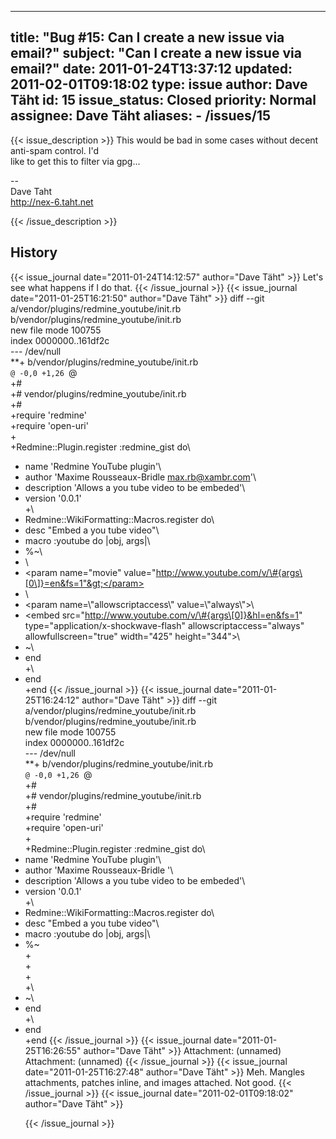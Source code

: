 
---
title: "Bug #15: Can I create a new issue via email?"
subject: "Can I create a new issue via email?"
date: 2011-01-24T13:37:12
updated: 2011-02-01T09:18:02
type: issue
author: Dave Täht
id: 15
issue_status: Closed
priority: Normal
assignee: Dave Täht
aliases:
    - /issues/15
---

{{< issue_description >}}
This would be bad in some cases without decent anti-spam control. I'd\
like to get this to filter via gpg...

--\
Dave Taht\
http://nex-6.taht.net


{{< /issue_description >}}

## History
{{< issue_journal date="2011-01-24T14:12:57" author="Dave Täht" >}}
Let's see what happens if I do that.
{{< /issue_journal >}}
{{< issue_journal date="2011-01-25T16:21:50" author="Dave Täht" >}}
diff --git a/vendor/plugins/redmine\_youtube/init.rb
b/vendor/plugins/redmine\_youtube/init.rb\
new file mode 100755\
index 0000000..161df2c\
--- /dev/null\
**+ b/vendor/plugins/redmine\_youtube/init.rb\
`@ -0,0 +1,26 `@\
+\#\
+\# vendor/plugins/redmine\_youtube/init.rb\
+\#\
+require 'redmine'\
+require 'open-uri'\
+\
+Redmine::Plugin.register :redmine\_gist do\
+ name 'Redmine YouTube plugin'\
+ author 'Maxime Rousseaux-Bridle <max.rb@xambr.com>'\
+ description 'Allows a you tube video to be embeded'\
+ version '0.0.1'\
+\
+ Redmine::WikiFormatting::Macros.register do\
+ desc "Embed a you tube video"\
+ macro :youtube do |obj, args|\
+ %\~\
+ <object width="425" height="344">\
+ &lt;param name="movie"
value="http://www.youtube.com/v/\#{args\[0\]}=en&fs=1"&gt;</param>
+ <param name="allowFullScreen" value="true"></param>\
+ &lt;param name=\\"allowscriptaccess\\" value=\\"always\\"&gt;</param>\
+ &lt;embed src="http://www.youtube.com/v/\#{args\[0]}&hl=en&fs=1"
type="application/x-shockwave-flash" allowscriptaccess="always"
allowfullscreen="true" width="425" height="344"&gt;</embed>\
+ \~\
+ end\
+\
+ end\
+end
{{< /issue_journal >}}
{{< issue_journal date="2011-01-25T16:24:12" author="Dave Täht" >}}
diff --git a/vendor/plugins/redmine\_youtube/init.rb
b/vendor/plugins/redmine\_youtube/init.rb\
new file mode 100755\
index 0000000..161df2c\
--- /dev/null\
**+ b/vendor/plugins/redmine\_youtube/init.rb\
`@ -0,0 +1,26 `@\
+\#\
+\# vendor/plugins/redmine\_youtube/init.rb\
+\#\
+require 'redmine'\
+require 'open-uri'\
+\
+Redmine::Plugin.register :redmine\_gist do\
+ name 'Redmine YouTube plugin'\
+ author 'Maxime Rousseaux-Bridle '\
+ description 'Allows a you tube video to be embeded'\
+ version '0.0.1'\
+\
+ Redmine::WikiFormatting::Macros.register do\
+ desc "Embed a you tube video"\
+ macro :youtube do |obj, args|\
+ %\~\
+\
+\
+\
+\
+ \~\
+ end\
+\
+ end\
+end
{{< /issue_journal >}}
{{< issue_journal date="2011-01-25T16:26:55" author="Dave Täht" >}}
Attachment: (unnamed)\
Attachment: (unnamed)
{{< /issue_journal >}}
{{< issue_journal date="2011-01-25T16:27:48" author="Dave Täht" >}}
Meh. Mangles attachments, patches inline, and images attached. Not good.
{{< /issue_journal >}}
{{< issue_journal date="2011-02-01T09:18:02" author="Dave Täht" >}}

{{< /issue_journal >}}

